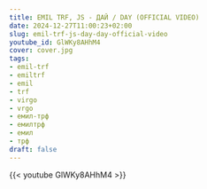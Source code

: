 ```yaml
---
title: EMIL TRF, JS - ДАЙ / DAY (OFFICIAL VIDEO)
date: 2024-12-27T11:00:23+02:00
slug: emil-trf-js-day-day-official-video
youtube_id: GlWKy8AHhM4
cover: cover.jpg
tags:
- emil-trf
- emiltrf
- emil
- trf
- virgo
- vrgo
- емил-трф
- емилтрф
- емил
- трф
draft: false
---
```


{{< youtube GlWKy8AHhM4 >}}
